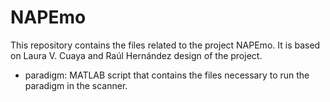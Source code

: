# NAPEmo
 This repository contains the files related to the project NAPEmo. It is based on Laura V. Cuaya and Raúl Hernández design of the project.
 
 - paradigm: MATLAB script that contains the files necessary to run the paradigm in the scanner.

